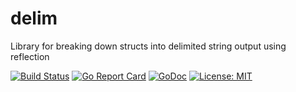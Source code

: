 # delim

Library for breaking down structs into delimited string output using reflection

[![Build Status](https://api.travis-ci.org/devnw/delim.svg?branch=master)](https://travis-ci.org/devnw/delim)
[![Go Report Card](https://goreportcard.com/badge/github.com/devnw/delim)](https://goreportcard.com/report/github.com/devnw/delim)
[![GoDoc](https://godoc.org/github.com/devnw/delim?status.svg)](https://godoc.org/github.com/devnw/delim)
[![License: MIT](https://img.shields.io/badge/License-MIT-yellow.svg)](https://opensource.org/licenses/MIT)

